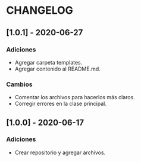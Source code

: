 # CHANGELOG

## [1.0.1] - 2020-06-27

### Adiciones
* Agregar carpeta templates.
* Agregar contenido al README.md.

### Cambios
* Comentar los archivos para hacerlos más claros.
* Corregir errores en la clase principal.

## [1.0.0] - 2020-06-17

### Adiciones
* Crear repositorio y agregar archivos.